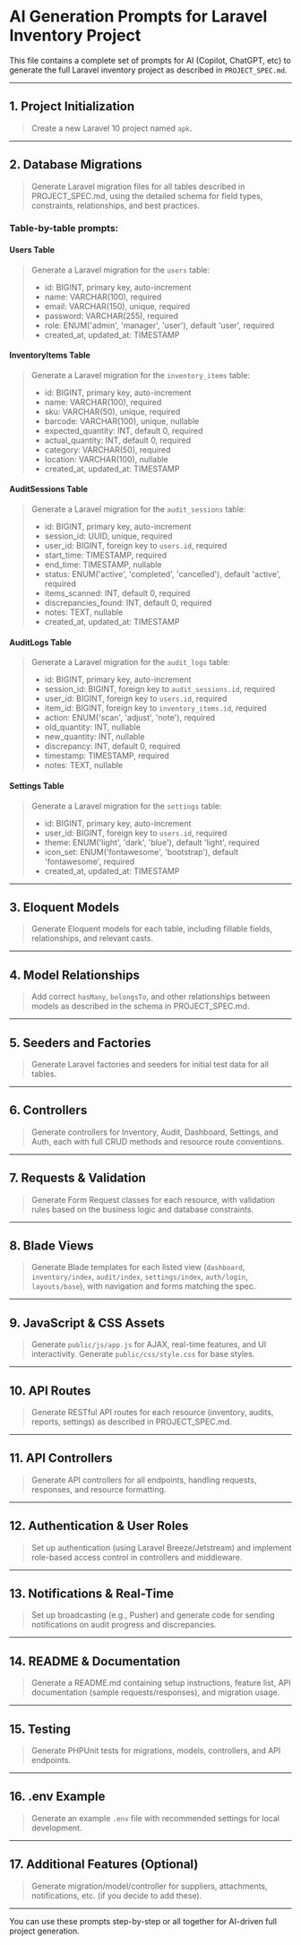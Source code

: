 # AI Generation Prompts for Laravel Inventory Project

This file contains a complete set of prompts for AI (Copilot, ChatGPT, etc) to generate the full Laravel inventory project as described in `PROJECT_SPEC.md`.

---

## 1. Project Initialization

> Create a new Laravel 10 project named `apk`.

---

## 2. Database Migrations

> Generate Laravel migration files for all tables described in PROJECT_SPEC.md, using the detailed schema for field types, constraints, relationships, and best practices.

### Table-by-table prompts:

#### Users Table
> Generate a Laravel migration for the `users` table:
> - id: BIGINT, primary key, auto-increment
> - name: VARCHAR(100), required
> - email: VARCHAR(150), unique, required
> - password: VARCHAR(255), required
> - role: ENUM('admin', 'manager', 'user'), default 'user', required
> - created_at, updated_at: TIMESTAMP

#### InventoryItems Table
> Generate a Laravel migration for the `inventory_items` table:
> - id: BIGINT, primary key, auto-increment
> - name: VARCHAR(100), required
> - sku: VARCHAR(50), unique, required
> - barcode: VARCHAR(100), unique, nullable
> - expected_quantity: INT, default 0, required
> - actual_quantity: INT, default 0, required
> - category: VARCHAR(50), required
> - location: VARCHAR(100), nullable
> - created_at, updated_at: TIMESTAMP

#### AuditSessions Table
> Generate a Laravel migration for the `audit_sessions` table:
> - id: BIGINT, primary key, auto-increment
> - session_id: UUID, unique, required
> - user_id: BIGINT, foreign key to `users.id`, required
> - start_time: TIMESTAMP, required
> - end_time: TIMESTAMP, nullable
> - status: ENUM('active', 'completed', 'cancelled'), default 'active', required
> - items_scanned: INT, default 0, required
> - discrepancies_found: INT, default 0, required
> - notes: TEXT, nullable
> - created_at, updated_at: TIMESTAMP

#### AuditLogs Table
> Generate a Laravel migration for the `audit_logs` table:
> - id: BIGINT, primary key, auto-increment
> - session_id: BIGINT, foreign key to `audit_sessions.id`, required
> - user_id: BIGINT, foreign key to `users.id`, required
> - item_id: BIGINT, foreign key to `inventory_items.id`, required
> - action: ENUM('scan', 'adjust', 'note'), required
> - old_quantity: INT, nullable
> - new_quantity: INT, nullable
> - discrepancy: INT, default 0, required
> - timestamp: TIMESTAMP, required
> - notes: TEXT, nullable

#### Settings Table
> Generate a Laravel migration for the `settings` table:
> - id: BIGINT, primary key, auto-increment
> - user_id: BIGINT, foreign key to `users.id`, required
> - theme: ENUM('light', 'dark', 'blue'), default 'light', required
> - icon_set: ENUM('fontawesome', 'bootstrap'), default 'fontawesome', required
> - created_at, updated_at: TIMESTAMP

---

## 3. Eloquent Models

> Generate Eloquent models for each table, including fillable fields, relationships, and relevant casts.

---

## 4. Model Relationships

> Add correct `hasMany`, `belongsTo`, and other relationships between models as described in the schema in PROJECT_SPEC.md.

---

## 5. Seeders and Factories

> Generate Laravel factories and seeders for initial test data for all tables.

---

## 6. Controllers

> Generate controllers for Inventory, Audit, Dashboard, Settings, and Auth, each with full CRUD methods and resource route conventions.

---

## 7. Requests & Validation

> Generate Form Request classes for each resource, with validation rules based on the business logic and database constraints.

---

## 8. Blade Views

> Generate Blade templates for each listed view (`dashboard`, `inventory/index`, `audit/index`, `settings/index`, `auth/login`, `layouts/base`), with navigation and forms matching the spec.

---

## 9. JavaScript & CSS Assets

> Generate `public/js/app.js` for AJAX, real-time features, and UI interactivity.
> Generate `public/css/style.css` for base styles.

---

## 10. API Routes

> Generate RESTful API routes for each resource (inventory, audits, reports, settings) as described in PROJECT_SPEC.md.

---

## 11. API Controllers

> Generate API controllers for all endpoints, handling requests, responses, and resource formatting.

---

## 12. Authentication & User Roles

> Set up authentication (using Laravel Breeze/Jetstream) and implement role-based access control in controllers and middleware.

---

## 13. Notifications & Real-Time

> Set up broadcasting (e.g., Pusher) and generate code for sending notifications on audit progress and discrepancies.

---

## 14. README & Documentation

> Generate a README.md containing setup instructions, feature list, API documentation (sample requests/responses), and migration usage.

---

## 15. Testing

> Generate PHPUnit tests for migrations, models, controllers, and API endpoints.

---

## 16. .env Example

> Generate an example `.env` file with recommended settings for local development.

---

## 17. Additional Features (Optional)

> Generate migration/model/controller for suppliers, attachments, notifications, etc. (if you decide to add these).

---

You can use these prompts step-by-step or all together for AI-driven full project generation.